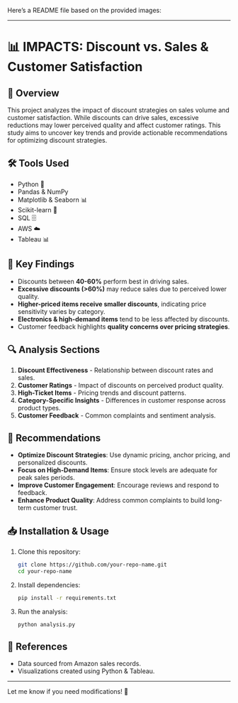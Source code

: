 Here’s a README file based on the provided images:  

---

# 📊 IMPACTS: Discount vs. Sales & Customer Satisfaction  

## 📖 Overview  
This project analyzes the impact of discount strategies on sales volume and customer satisfaction. While discounts can drive sales, excessive reductions may lower perceived quality and affect customer ratings. This study aims to uncover key trends and provide actionable recommendations for optimizing discount strategies.  

## 🛠 Tools Used  
- Python 🐍  
- Pandas & NumPy  
- Matplotlib & Seaborn 📊  
- Scikit-learn 🤖  
- SQL 🗄️  
- AWS ☁️  
- Tableau 📊  

## 📌 Key Findings  
- Discounts between **40-60%** perform best in driving sales.  
- **Excessive discounts (>60%)** may reduce sales due to perceived lower quality.  
- **Higher-priced items receive smaller discounts**, indicating price sensitivity varies by category.  
- **Electronics & high-demand items** tend to be less affected by discounts.  
- Customer feedback highlights **quality concerns over pricing strategies**.  

## 🔍 Analysis Sections  
1. **Discount Effectiveness** - Relationship between discount rates and sales.  
2. **Customer Ratings** - Impact of discounts on perceived product quality.  
3. **High-Ticket Items** - Pricing trends and discount patterns.  
4. **Category-Specific Insights** - Differences in customer response across product types.  
5. **Customer Feedback** - Common complaints and sentiment analysis.  

## 📢 Recommendations  
- **Optimize Discount Strategies**: Use dynamic pricing, anchor pricing, and personalized discounts.  
- **Focus on High-Demand Items**: Ensure stock levels are adequate for peak sales periods.  
- **Improve Customer Engagement**: Encourage reviews and respond to feedback.  
- **Enhance Product Quality**: Address common complaints to build long-term customer trust.  

## 📥 Installation & Usage  
1. Clone this repository:  
   ```bash
   git clone https://github.com/your-repo-name.git
   cd your-repo-name
   ```
2. Install dependencies:  
   ```bash
   pip install -r requirements.txt
   ```
3. Run the analysis:  
   ```bash
   python analysis.py
   ```  

## 📎 References  
- Data sourced from Amazon sales records.  
- Visualizations created using Python & Tableau.  

---  
Let me know if you need modifications! 🚀 

